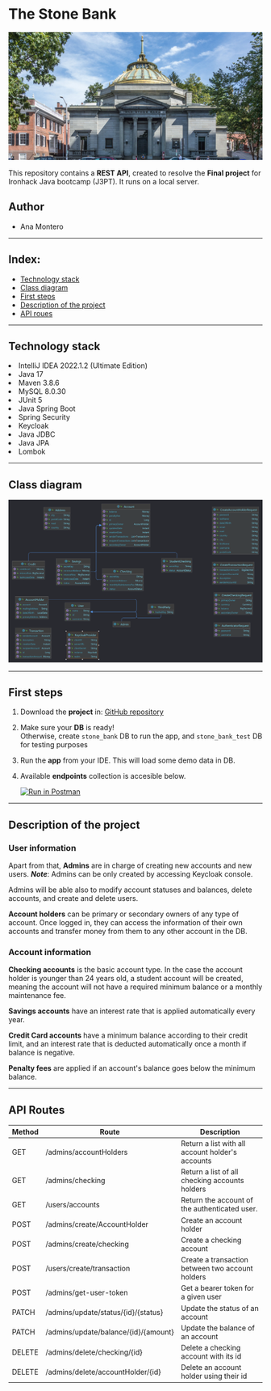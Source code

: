 # The Stone Bank

![The StoneBank](img/TheStoneBank.jpg?raw=true "The StoneBank")

This repository contains a **REST API**, created to resolve the **Final project** for Ironhack Java bootcamp (J3PT). 
It runs on a local server.

## Author
- Ana Montero

***

## Index:
- [Technology stack](#first-steps)
- [Class diagram](#class-diagram)
- [First steps](#first-steps)
- [Description of the project](#description-of-the-project)
- [API roues](#api-routes)


***

## Technology stack

<li>IntelliJ IDEA 2022.1.2 (Ultimate Edition)</li>
<li>Java 17</li>
<li>Maven 3.8.6</li>
<li>MySQL 8.0.30</li>
<li>JUnit 5</li>
<li>Java Spring Boot</li>
<li>Spring Security</li>
<li>Keycloak</li>
<li>Java JDBC</li>
<li>Java JPA</li>
<li>Lombok</li>

***

## Class diagram

![Class diagram](img/classDiagaram.png?raw=true "Class diagram")

***

## First steps
1. Download the **project** in: [GitHub repository](https://github.com/J3-PT-Java-Bootcamp/AnaMontero-IronBank)

2. Make sure your **DB** is ready! <br/>
   Otherwise, create `stone_bank` DB to run the app, and `stone_bank_test` DB for testing purposes

3. Run the **app** from your IDE. This will load some demo data in DB. <br/>
 
4. Available **endpoints** collection is accesible below. <br/>

   [![Run in Postman](https://run.pstmn.io/button.svg)](https://www.getpostman.com/collections/8ff1de0bd0033e94352f)

***

## Description of the project

### User information
Apart from that, **Admins** are in charge of creating new accounts and new users. **_Note_**: Admins can be only created by accessing Keycloak console.

Admins will be able also to modify account statuses and balances, delete accounts, and create and delete users.

**Account holders** can be primary or secondary owners of any type of account.
Once logged in, they can access the information of their own accounts and transfer money from them to any other account in the DB.

### Account information

**Checking accounts** is the basic account type. In the case the account holder is younger than 24 years old, a student account will be created, meaning the account will not have a required minimum balance or a monthly maintenance fee.

**Savings accounts** have an interest rate that is applied automatically every year.

**Credit Card accounts** have a minimum balance according to their credit limit, and an interest rate that is deducted automatically once a month if balance is negative.

**Penalty fees** are applied if an account's balance goes below the minimum balance.

***

## API Routes

| Method | Route                                | Description                                      |
|--------|--------------------------------------|--------------------------------------------------|
| GET    | /admins/accountHolders               | Return a list with all account holder's accounts |
| GET    | /admins/checking                     | Return a list of all checking accounts holders   |
| GET    | /users/accounts                      | Return the account of the authenticated user.    |
| POST   | /admins/create/AccountHolder         | Create an account holder                         |
| POST   | /admins/create/checking              | Create a checking account                        |
| POST   | /users/create/transaction            | Create a transaction between two account holders |
| POST   | /admins/get-user-token               | Get a bearer token for a given user              |
| PATCH  | /admins/update/status/{id}/{status}  | Update the status of an account                  |
| PATCH  | /admins/update/balance/{id}/{amount} | Update the balance of an account                 |
| DELETE | /admins/delete/checking/{id}         | Delete a checking account with its id            |
| DELETE | /admins/delete/accountHolder/{id}    | Delete an account holder using their id          |
